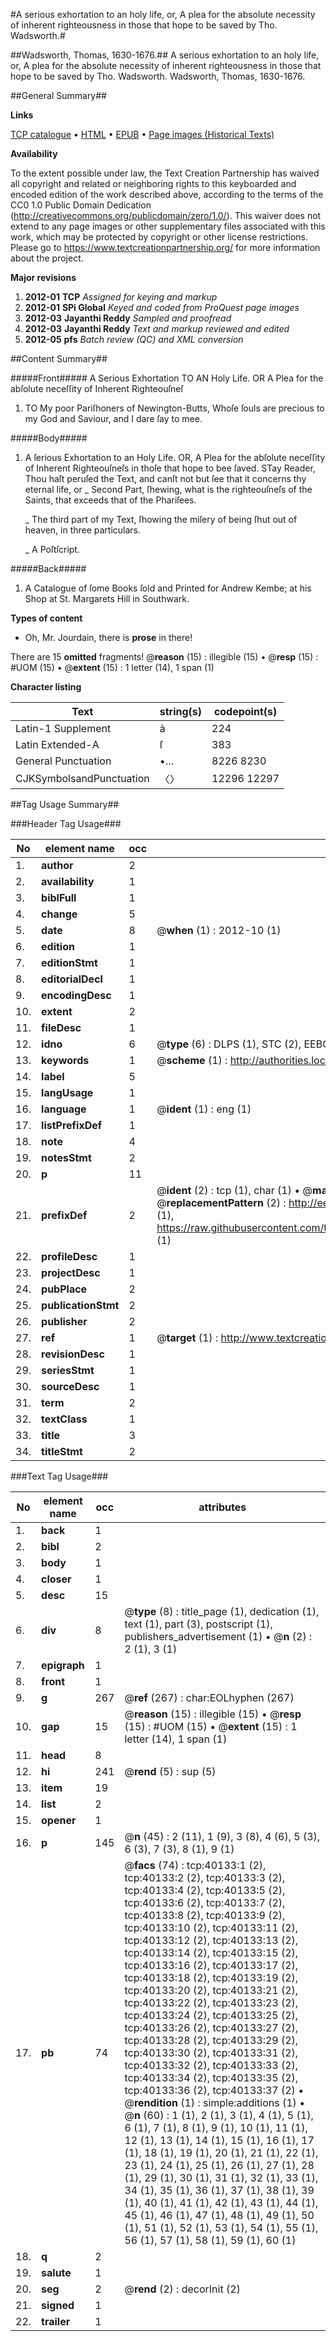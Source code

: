 #A serious exhortation to an holy life, or, A plea for the absolute necessity of inherent righteousness in those that hope to be saved by Tho. Wadsworth.#

##Wadsworth, Thomas, 1630-1676.##
A serious exhortation to an holy life, or, A plea for the absolute necessity of inherent righteousness in those that hope to be saved by Tho. Wadsworth.
Wadsworth, Thomas, 1630-1676.

##General Summary##

**Links**

[TCP catalogue](http://www.ota.ox.ac.uk/tcp/)  • 
[HTML](http://tei.it.ox.ac.uk/tcp/Texts-HTML/free/A65/A65846.html)  • 
[EPUB](http://tei.it.ox.ac.uk/tcp/Texts-EPUB/free/A65/A65846.epub) • 
[Page images (Historical Texts)](https://historicaltexts.jisc.ac.uk/eebo-07840599e)

**Availability**

To the extent possible under law, the Text Creation Partnership has waived all copyright and related or neighboring rights to this keyboarded and encoded edition of the work described above, according to the terms of the CC0 1.0 Public Domain Dedication (http://creativecommons.org/publicdomain/zero/1.0/). This waiver does not extend to any page images or other supplementary files associated with this work, which may be protected by copyright or other license restrictions. Please go to https://www.textcreationpartnership.org/ for more information about the project.

**Major revisions**

1. __2012-01__ __TCP__ *Assigned for keying and markup*
1. __2012-01__ __SPi Global__ *Keyed and coded from ProQuest page images*
1. __2012-03__ __Jayanthi Reddy__ *Sampled and proofread*
1. __2012-03__ __Jayanthi Reddy__ *Text and markup reviewed and edited*
1. __2012-05__ __pfs__ *Batch review (QC) and XML conversion*

##Content Summary##

#####Front#####
A Serious Exhortation TO AN Holy Life. OR A Plea for the abſolute neceſſity of Inherent Righteouſneſ
1. TO My poor Pariſhoners of Newington-Butts, Whoſe ſouls are precious to my God and Saviour, and I dare ſay to mee.

#####Body#####

1. A ſerious Exhortation to an Holy Life. OR, A Plea for the abſolute neceſſity of Inherent Righteouſneſs in thoſe that hope to bee ſaved.
STay Reader, Thou haſt peruſed the Text, and canſt not but ſee that it concerns thy eternal life, or
    _ Second Part, ſhewing, what is the righteouſneſs of the Saints, that exceeds that of the Phariſees.

    _ The third part of my Text, ſhowing the miſery of being ſhut out of heaven, in three particulars.

    _ A Poſtſcript.

#####Back#####

1. A Catalogue of ſome Books ſold and Printed for Andrew Kembe; at his Shop at St. Margarets Hill in Southwark.

**Types of content**

  * Oh, Mr. Jourdain, there is **prose** in there!

There are 15 **omitted** fragments! 
 @__reason__ (15) : illegible (15)  •  @__resp__ (15) : #UOM (15)  •  @__extent__ (15) : 1 letter (14), 1 span (1)

**Character listing**


|Text|string(s)|codepoint(s)|
|---|---|---|
|Latin-1 Supplement|à|224|
|Latin Extended-A|ſ|383|
|General Punctuation|•…|8226 8230|
|CJKSymbolsandPunctuation|〈〉|12296 12297|

##Tag Usage Summary##

###Header Tag Usage###

|No|element name|occ|attributes|
|---|---|---|---|
|1.|__author__|2||
|2.|__availability__|1||
|3.|__biblFull__|1||
|4.|__change__|5||
|5.|__date__|8| @__when__ (1) : 2012-10 (1)|
|6.|__edition__|1||
|7.|__editionStmt__|1||
|8.|__editorialDecl__|1||
|9.|__encodingDesc__|1||
|10.|__extent__|2||
|11.|__fileDesc__|1||
|12.|__idno__|6| @__type__ (6) : DLPS (1), STC (2), EEBO-CITATION (1), OCLC (1), VID (1)|
|13.|__keywords__|1| @__scheme__ (1) : http://authorities.loc.gov/ (1)|
|14.|__label__|5||
|15.|__langUsage__|1||
|16.|__language__|1| @__ident__ (1) : eng (1)|
|17.|__listPrefixDef__|1||
|18.|__note__|4||
|19.|__notesStmt__|2||
|20.|__p__|11||
|21.|__prefixDef__|2| @__ident__ (2) : tcp (1), char (1)  •  @__matchPattern__ (2) : ([0-9\-]+):([0-9IVX]+) (1), (.+) (1)  •  @__replacementPattern__ (2) : http://eebo.chadwyck.com/downloadtiff?vid=$1&page=$2 (1), https://raw.githubusercontent.com/textcreationpartnership/Texts/master/tcpchars.xml#$1 (1)|
|22.|__profileDesc__|1||
|23.|__projectDesc__|1||
|24.|__pubPlace__|2||
|25.|__publicationStmt__|2||
|26.|__publisher__|2||
|27.|__ref__|1| @__target__ (1) : http://www.textcreationpartnership.org/docs/. (1)|
|28.|__revisionDesc__|1||
|29.|__seriesStmt__|1||
|30.|__sourceDesc__|1||
|31.|__term__|2||
|32.|__textClass__|1||
|33.|__title__|3||
|34.|__titleStmt__|2||


###Text Tag Usage###

|No|element name|occ|attributes|
|---|---|---|---|
|1.|__back__|1||
|2.|__bibl__|2||
|3.|__body__|1||
|4.|__closer__|1||
|5.|__desc__|15||
|6.|__div__|8| @__type__ (8) : title_page (1), dedication (1), text (1), part (3), postscript (1), publishers_advertisement (1)  •  @__n__ (2) : 2 (1), 3 (1)|
|7.|__epigraph__|1||
|8.|__front__|1||
|9.|__g__|267| @__ref__ (267) : char:EOLhyphen (267)|
|10.|__gap__|15| @__reason__ (15) : illegible (15)  •  @__resp__ (15) : #UOM (15)  •  @__extent__ (15) : 1 letter (14), 1 span (1)|
|11.|__head__|8||
|12.|__hi__|241| @__rend__ (5) : sup (5)|
|13.|__item__|19||
|14.|__list__|2||
|15.|__opener__|1||
|16.|__p__|145| @__n__ (45) : 2 (11), 1 (9), 3 (8), 4 (6), 5 (3), 6 (3), 7 (3), 8 (1), 9 (1)|
|17.|__pb__|74| @__facs__ (74) : tcp:40133:1 (2), tcp:40133:2 (2), tcp:40133:3 (2), tcp:40133:4 (2), tcp:40133:5 (2), tcp:40133:6 (2), tcp:40133:7 (2), tcp:40133:8 (2), tcp:40133:9 (2), tcp:40133:10 (2), tcp:40133:11 (2), tcp:40133:12 (2), tcp:40133:13 (2), tcp:40133:14 (2), tcp:40133:15 (2), tcp:40133:16 (2), tcp:40133:17 (2), tcp:40133:18 (2), tcp:40133:19 (2), tcp:40133:20 (2), tcp:40133:21 (2), tcp:40133:22 (2), tcp:40133:23 (2), tcp:40133:24 (2), tcp:40133:25 (2), tcp:40133:26 (2), tcp:40133:27 (2), tcp:40133:28 (2), tcp:40133:29 (2), tcp:40133:30 (2), tcp:40133:31 (2), tcp:40133:32 (2), tcp:40133:33 (2), tcp:40133:34 (2), tcp:40133:35 (2), tcp:40133:36 (2), tcp:40133:37 (2)  •  @__rendition__ (1) : simple:additions (1)  •  @__n__ (60) : 1 (1), 2 (1), 3 (1), 4 (1), 5 (1), 6 (1), 7 (1), 8 (1), 9 (1), 10 (1), 11 (1), 12 (1), 13 (1), 14 (1), 15 (1), 16 (1), 17 (1), 18 (1), 19 (1), 20 (1), 21 (1), 22 (1), 23 (1), 24 (1), 25 (1), 26 (1), 27 (1), 28 (1), 29 (1), 30 (1), 31 (1), 32 (1), 33 (1), 34 (1), 35 (1), 36 (1), 37 (1), 38 (1), 39 (1), 40 (1), 41 (1), 42 (1), 43 (1), 44 (1), 45 (1), 46 (1), 47 (1), 48 (1), 49 (1), 50 (1), 51 (1), 52 (1), 53 (1), 54 (1), 55 (1), 56 (1), 57 (1), 58 (1), 59 (1), 60 (1)|
|18.|__q__|2||
|19.|__salute__|1||
|20.|__seg__|2| @__rend__ (2) : decorInit (2)|
|21.|__signed__|1||
|22.|__trailer__|1||
